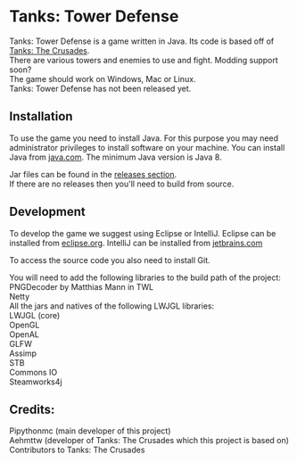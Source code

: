 # Tanks: Tower Defense

Tanks: Tower Defense is a game written in Java. Its code is based off of [Tanks: The Crusades](https://github.com/aehmttw/Tanks). <br>
There are various towers and enemies to use and fight. Modding support soon?<br>
The game should work on Windows, Mac or Linux.<br>
Tanks: Tower Defense has not been released yet.

## Installation

To use the game you need to install Java. For this purpose you may need
administrator privileges to install software on your machine. You can install Java 
from [java.com](https://java.com/download). The minimum Java version is Java 8.<br>

Jar files can be found in the [releases section](https://github.com/pythonmcpi/Tanks-Tower-Defense/releases). <br>
If there are no releases then you'll need to build from source.

## Development

To develop the game we suggest using Eclipse or IntelliJ. Eclipse can be installed from 
[eclipse.org](http://www.eclipse.org/downloads/). IntelliJ can be installed from 
[jetbrains.com](https://www.jetbrains.com/idea/download/) <br>

To access the source code you also need to install Git.<br>

You will need to add the following libraries to the build path of the project: <br>
PNGDecoder by Matthias Mann in TWL<br>
Netty<br>
All the jars and natives of the following LWJGL libraries:<br>
LWJGL (core)<br>
OpenGL<br>
OpenAL<br>
GLFW<br>
Assimp<br>
STB<br>
Commons IO<br>
Steamworks4j

## Credits:

Pipythonmc (main developer of this project) <br>
Aehmttw (developer of Tanks: The Crusades which this project is based on) <br>
Contributors to Tanks: The Crusades
